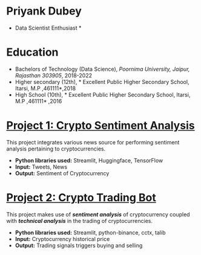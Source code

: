 # Priyank Dubey
* Data Scientist Enthusiast *

# Education
* Bachelors of Technology (Data Science), *Poornima University, Jaipur, Rajasthan 303905*, 2018-2022
* Higher secondary (12th), * Excellent Public Higher Secondary School, Itarsi, M.P ,461111*,2018
* High School (10th), * Excellent Public Higher Secondary School, Itarsi, M.P ,461111* ,2016

# [Project 1: Crypto Sentiment Analysis](http://youtube.com/dataprofessor)

This project integrates various news source for performing sentiment analysis pertaining to cryptocurrencies.
* **Python libraries used:** Streamlit, Huggingface, TensorFlow
* **Input:** Tweets, News
* **Output:** Sentiment of Cryptocurrency

# [Project 2: Crypto Trading Bot](http://youtube.com/dataprofessor)

This project makes use of ***sentiment analysis*** of cryptocurrency coupled with ***technical analysis*** in the trading of cryptocurrencies.
* **Python libraries used:** Streamlit, python-binance, cctx, talib
* **Input:** Cryptocurrency historical price
* **Output:** Trading signals triggers buying and selling
